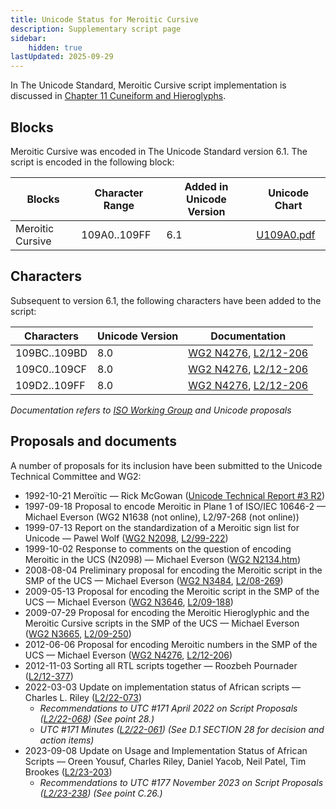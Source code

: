 ```yaml
---
title: Unicode Status for Meroitic Cursive
description: Supplementary script page
sidebar:
    hidden: true
lastUpdated: 2025-09-29
---
```


In The Unicode Standard, Meroitic Cursive script implementation is discussed in [Chapter 11 Cuneiform and Hieroglyphs](https://www.unicode.org/versions/latest/core-spec/chapter-11/#G25005).

## Blocks

Meroitic Cursive was encoded in The Unicode Standard version 6.1. The script is encoded in the following block:

| Blocks | Character Range | Added in Unicode Version | Unicode Chart |
| ------ | --------------- | ------------------------ | ------------- |
| Meroitic Cursive | 109A0..109FF | 6.1 | [U109A0.pdf](http://www.unicode.org/charts/PDF/U109A0.pdf) |

## Characters

Subsequent to version 6.1, the following characters have been added to the script:

| Characters | Unicode Version | Documentation |
| ---------- | --------------- | ------------- |
| 109BC..109BD | 8.0 | [WG2 N4276](https://www.unicode.org/wg2/docs/n4276.pdf), [L2/12-206](http://www.unicode.org/cgi-bin/GetMatchingDocs.pl?L2/12-206) |
| 109C0..109CF | 8.0 | [WG2 N4276](https://www.unicode.org/wg2/docs/n4276.pdf), [L2/12-206](http://www.unicode.org/cgi-bin/GetMatchingDocs.pl?L2/12-206) |
| 109D2..109FF | 8.0 | [WG2 N4276](https://www.unicode.org/wg2/docs/n4276.pdf), [L2/12-206](http://www.unicode.org/cgi-bin/GetMatchingDocs.pl?L2/12-206) |

_Documentation refers to [ISO Working Group](https://www.unicode.org/wg2/) and Unicode proposals_

## Proposals and documents

A number of proposals for its inclusion have been submitted to the Unicode Technical Committee and WG2:
- 1992-10-21 Meroïtic — Rick McGowan ([Unicode Technical Report #3 R2](http://www.unicode.org/reports/tr3-2/))
- 1997-09-18 Proposal to encode Meroitic in Plane 1 of ISO/IEC 10646-2 — Michael Everson (WG2 N1638 (not online), L2/97-268 (not online))
- 1999-07-13 Report on the standardization of a Meroitic sign list for Unicode — Pawel Wolf ([WG2 N2098](https://www.unicode.org/wg2/docs/n2098.pdf), [L2/99-222](http://www.unicode.org/cgi-bin/GetMatchingDocs.pl?L2/99-222))
- 1999-10-02 Response to comments on the question of encoding Meroitic in the UCS (N2098) — Michael Everson ([WG2 N2134.htm](https://www.unicode.org/wg2/docs/n2134.htm))
- 2008-08-04 Preliminary proposal for encoding the Meroitic script in the SMP of the UCS — Michael Everson ([WG2 N3484](https://www.unicode.org/wg2/docs/n3484.pdf), [L2/08-269](http://www.unicode.org/cgi-bin/GetMatchingDocs.pl?L2/08-269))
- 2009-05-13 Proposal for encoding the Meroitic script in the SMP of the UCS — Michael Everson ([WG2 N3646](https://www.unicode.org/wg2/docs/n3646.pdf), [L2/09-188](http://www.unicode.org/cgi-bin/GetMatchingDocs.pl?L2/09-188))
- 2009-07-29 Proposal for encoding the Meroitic Hieroglyphic and the Meroitic Cursive scripts in the SMP of the UCS — Michael Everson ([WG2 N3665](https://www.unicode.org/wg2/docs/n3665.pdf), [L2/09-250](http://www.unicode.org/cgi-bin/GetMatchingDocs.pl?L2/09-250))
- 2012-06-06 Proposal for encoding Meroitic numbers in the SMP of the UCS — Michael Everson ([WG2 N4276](https://www.unicode.org/wg2/docs/n4276.pdf), [L2/12-206](http://www.unicode.org/cgi-bin/GetMatchingDocs.pl?L2/12-206))
- 2012-11-03 Sorting all RTL scripts together — Roozbeh Pournader ([L2/12-377](http://www.unicode.org/cgi-bin/GetMatchingDocs.pl?L2/12-377))
- 2022-03-03 Update on implementation status of African scripts — Charles L. Riley ([L2/22-073](http://www.unicode.org/cgi-bin/GetMatchingDocs.pl?L2/22-073))
  - _Recommendations to UTC #171 April 2022 on Script Proposals ([L2/22-068](http://www.unicode.org/cgi-bin/GetMatchingDocs.pl?L2/22-068)) (See point 28.)_
  - _UTC #171 Minutes ([L2/22-061](https://www.unicode.org/L2/L2022/22061.htm)) (See D.1 SECTION 28 for decision and action items)_
- 2023-09-08 Update on Usage and Implementation Status of African Scripts — Oreen Yousuf, Charles Riley, Daniel Yacob, Neil Patel, Tim Brookes ([L2/23-203](http://www.unicode.org/cgi-bin/GetMatchingDocs.pl?L2/23-203))
  - _Recommendations to UTC #177 November 2023 on Script Proposals ([L2/23-238](http://www.unicode.org/cgi-bin/GetMatchingDocs.pl?L2/23-238)) (See point C.26.)_

